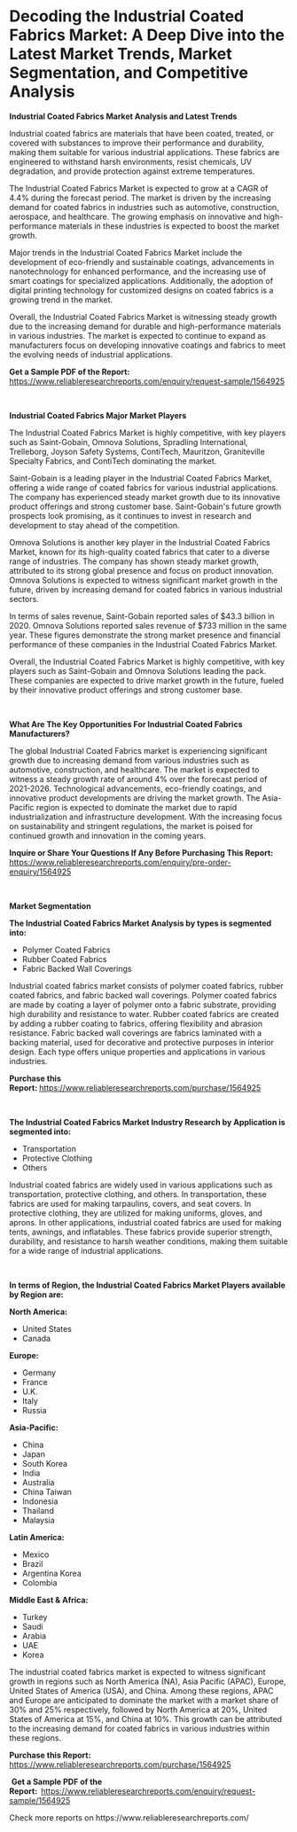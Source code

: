 <p><h1>Decoding the Industrial Coated Fabrics Market: A Deep Dive into the Latest Market Trends, Market Segmentation, and Competitive Analysis</h1></p><p><strong>Industrial Coated Fabrics Market Analysis and Latest Trends</strong></p>
<p><p>Industrial coated fabrics are materials that have been coated, treated, or covered with substances to improve their performance and durability, making them suitable for various industrial applications. These fabrics are engineered to withstand harsh environments, resist chemicals, UV degradation, and provide protection against extreme temperatures.</p><p>The Industrial Coated Fabrics Market is expected to grow at a CAGR of 4.4% during the forecast period. The market is driven by the increasing demand for coated fabrics in industries such as automotive, construction, aerospace, and healthcare. The growing emphasis on innovative and high-performance materials in these industries is expected to boost the market growth.</p><p>Major trends in the Industrial Coated Fabrics Market include the development of eco-friendly and sustainable coatings, advancements in nanotechnology for enhanced performance, and the increasing use of smart coatings for specialized applications. Additionally, the adoption of digital printing technology for customized designs on coated fabrics is a growing trend in the market.</p><p>Overall, the Industrial Coated Fabrics Market is witnessing steady growth due to the increasing demand for durable and high-performance materials in various industries. The market is expected to continue to expand as manufacturers focus on developing innovative coatings and fabrics to meet the evolving needs of industrial applications.</p></p>
<p><strong>Get a Sample PDF of the Report:&nbsp;</strong> <a href="https://www.reliableresearchreports.com/enquiry/request-sample/1564925">https://www.reliableresearchreports.com/enquiry/request-sample/1564925</a></p>
<p>&nbsp;</p>
<p><strong>Industrial Coated Fabrics Major Market Players</strong></p>
<p><p>The Industrial Coated Fabrics Market is highly competitive, with key players such as Saint-Gobain, Omnova Solutions, Spradling International, Trelleborg, Joyson Safety Systems, ContiTech, Mauritzon, Graniteville Specialty Fabrics, and ContiTech dominating the market. </p><p>Saint-Gobain is a leading player in the Industrial Coated Fabrics Market, offering a wide range of coated fabrics for various industrial applications. The company has experienced steady market growth due to its innovative product offerings and strong customer base. Saint-Gobain's future growth prospects look promising, as it continues to invest in research and development to stay ahead of the competition.</p><p>Omnova Solutions is another key player in the Industrial Coated Fabrics Market, known for its high-quality coated fabrics that cater to a diverse range of industries. The company has shown steady market growth, attributed to its strong global presence and focus on product innovation. Omnova Solutions is expected to witness significant market growth in the future, driven by increasing demand for coated fabrics in various industrial sectors.</p><p>In terms of sales revenue, Saint-Gobain reported sales of $43.3 billion in 2020. Omnova Solutions reported sales revenue of $733 million in the same year. These figures demonstrate the strong market presence and financial performance of these companies in the Industrial Coated Fabrics Market.</p><p>Overall, the Industrial Coated Fabrics Market is highly competitive, with key players such as Saint-Gobain and Omnova Solutions leading the pack. These companies are expected to drive market growth in the future, fueled by their innovative product offerings and strong customer base.</p></p>
<p>&nbsp;</p>
<p><strong>What Are The Key Opportunities For Industrial Coated Fabrics Manufacturers?</strong></p>
<p><p>The global Industrial Coated Fabrics market is experiencing significant growth due to increasing demand from various industries such as automotive, construction, and healthcare. The market is expected to witness a steady growth rate of around 4% over the forecast period of 2021-2026. Technological advancements, eco-friendly coatings, and innovative product developments are driving the market growth. The Asia-Pacific region is expected to dominate the market due to rapid industrialization and infrastructure development. With the increasing focus on sustainability and stringent regulations, the market is poised for continued growth and innovation in the coming years.</p></p>
<p><strong>Inquire or Share Your Questions If Any Before Purchasing This Report:</strong> <a href="https://www.reliableresearchreports.com/enquiry/pre-order-enquiry/1564925">https://www.reliableresearchreports.com/enquiry/pre-order-enquiry/1564925</a></p>
<p>&nbsp;</p>
<p><strong>Market Segmentation</strong></p>
<p><strong>The Industrial Coated Fabrics Market Analysis by types is segmented into:</strong></p>
<p><ul><li>Polymer Coated Fabrics</li><li>Rubber Coated Fabrics</li><li>Fabric Backed Wall Coverings</li></ul></p>
<p><p>Industrial coated fabrics market consists of polymer coated fabrics, rubber coated fabrics, and fabric backed wall coverings. Polymer coated fabrics are made by coating a layer of polymer onto a fabric substrate, providing high durability and resistance to water. Rubber coated fabrics are created by adding a rubber coating to fabrics, offering flexibility and abrasion resistance. Fabric backed wall coverings are fabrics laminated with a backing material, used for decorative and protective purposes in interior design. Each type offers unique properties and applications in various industries.</p></p>
<p><strong>Purchase this Report:&nbsp;</strong><a href="https://www.reliableresearchreports.com/purchase/1564925">https://www.reliableresearchreports.com/purchase/1564925</a></p>
<p>&nbsp;</p>
<p><strong>The Industrial Coated Fabrics Market Industry Research by Application is segmented into:</strong></p>
<p><ul><li>Transportation</li><li>Protective Clothing</li><li>Others</li></ul></p>
<p><p>Industrial coated fabrics are widely used in various applications such as transportation, protective clothing, and others. In transportation, these fabrics are used for making tarpaulins, covers, and seat covers. In protective clothing, they are utilized for making uniforms, gloves, and aprons. In other applications, industrial coated fabrics are used for making tents, awnings, and inflatables. These fabrics provide superior strength, durability, and resistance to harsh weather conditions, making them suitable for a wide range of industrial applications.</p></p>
<p>&nbsp;</p>
<p><strong>In terms of Region, the Industrial Coated Fabrics Market Players available by Region are:</strong></p>
<p>
    <p> <strong> North America: </strong>
        <ul>
            <li>United States</li>
            <li>Canada</li>
        </ul>
        </p> 
    <p> <strong> Europe: </strong>
        <ul>
            <li>Germany</li>
            <li>France</li>
            <li>U.K.</li>
            <li>Italy</li>
            <li>Russia</li>
        </ul>
        </p> 
    <p> <strong> Asia-Pacific: </strong>
        <ul>
            <li>China</li>
            <li>Japan</li>
            <li>South Korea</li>
            <li>India</li>
            <li>Australia</li>
            <li>China Taiwan</li>
            <li>Indonesia</li>
            <li>Thailand</li>
            <li>Malaysia</li>
        </ul>
        </p> 
    <p> <strong> Latin America: </strong>
        <ul>
            <li>Mexico</li>
            <li>Brazil</li>
            <li>Argentina Korea</li>
            <li>Colombia</li>
        </ul>
        </p> 
    <p> <strong> Middle East & Africa: </strong>
        <ul>
            <li>Turkey</li>
            <li>Saudi</li>
            <li>Arabia</li>
            <li>UAE</li>
            <li>Korea</li>
        </ul>
    </p>
    </p>
<p><p>The industrial coated fabrics market is expected to witness significant growth in regions such as North America (NA), Asia Pacific (APAC), Europe, United States of America (USA), and China. Among these regions, APAC and Europe are anticipated to dominate the market with a market share of 30% and 25% respectively, followed by North America at 20%, United States of America at 15%, and China at 10%. This growth can be attributed to the increasing demand for coated fabrics in various industries within these regions.</p></p>
<p><strong>Purchase this Report: </strong><a href="https://www.reliableresearchreports.com/purchase/1564925">https://www.reliableresearchreports.com/purchase/1564925</a></p>
<p>&nbsp;<strong>Get a Sample PDF of the Report:&nbsp;&nbsp;</strong><a href="https://www.reliableresearchreports.com/enquiry/request-sample/1564925">https://www.reliableresearchreports.com/enquiry/request-sample/1564925</a></p>
<p><strong></strong></p>
<p>Check more reports on https://www.reliableresearchreports.com/</p>
